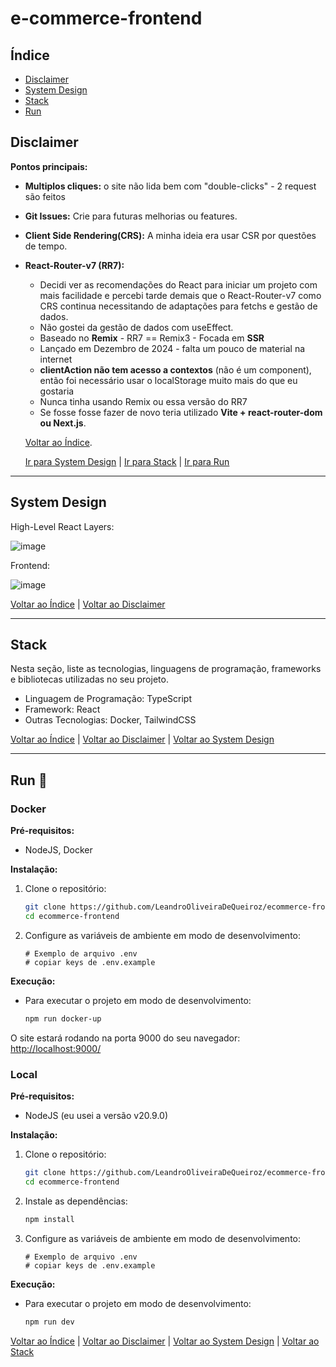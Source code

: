 # e-commerce-frontend

## Índice

- [Disclaimer](#disclaimer)
- [System Design](#system-design)
- [Stack](#stack)
- [Run](#run)

## Disclaimer <a name="disclaimer"></a>

**Pontos principais:**

- **Multiplos cliques:** o site não lida bem com "double-clicks" - 2 request são feitos
- **Git Issues:** Crie para futuras melhorias ou features.
- **Client Side Rendering(CRS):** A minha ideia era usar CSR por questões de tempo.
- **React-Router-v7 (RR7):**

  - Decidi ver as recomendações do React para iniciar um projeto com mais facilidade e percebi tarde demais que o React-Router-v7 como CRS continua necessitando de adaptações para fetchs e gestão de dados.
  - Não gostei da gestão de dados com useEffect.
  - Baseado no **Remix** - RR7 == Remix3 - Focada em **SSR**
  - Lançado em Dezembro de 2024 - falta um pouco de material na internet
  - **clientAction não tem acesso a contextos** (não é um component), então foi necessário usar o localStorage muito mais do que eu gostaria
  - Nunca tinha usando Remix ou essa versão do RR7
  - Se fosse fosse fazer de novo teria utilizado **Vite + react-router-dom ou Next.js**.

  [Voltar ao Índice](#índice).

  [Ir para System Design](#system-design) | [Ir para Stack](#stack) | [Ir para Run](#run)

---

## System Design <a name="system-design"></a>

High-Level React Layers:

![image](https://github.com/user-attachments/assets/f771eb99-0898-48bd-ad9b-023a087dc411)

Frontend:

![image](https://github.com/user-attachments/assets/1e6ab4d0-bb27-4db6-a659-6b5e9eaafc6e)

[Voltar ao Índice](#índice) | [Voltar ao Disclaimer](#disclaimer)

---

## Stack <a name="stack"></a>

Nesta seção, liste as tecnologias, linguagens de programação, frameworks e bibliotecas utilizadas no seu projeto.

- Linguagem de Programação: TypeScript
- Framework: React
- Outras Tecnologias: Docker, TailwindCSS

[Voltar ao Índice](#índice) | [Voltar ao Disclaimer](#disclaimer) | [Voltar ao System Design](#system-design)

---

## Run 🚀 <a name="run"></a>

### Docker

**Pré-requisitos:**

- NodeJS, Docker

**Instalação:**

1.  Clone o repositório:
    ```bash
    git clone https://github.com/LeandroOliveiraDeQueiroz/ecommerce-frontend.git
    cd ecommerce-frontend
    ```
2.  Configure as variáveis de ambiente em modo de desenvolvimento:
    ```
    # Exemplo de arquivo .env
    # copiar keys de .env.example
    ```

**Execução:**

- Para executar o projeto em modo de desenvolvimento:
  ```bash
  npm run docker-up
  ```

O site estará rodando na porta 9000 do seu navegador: [http://localhost:9000/](http://localhost:9000/)

### Local

**Pré-requisitos:**

- NodeJS (eu usei a versão v20.9.0)

**Instalação:**

1.  Clone o repositório:
    ```bash
    git clone https://github.com/LeandroOliveiraDeQueiroz/ecommerce-frontend.git
    cd ecommerce-frontend
    ```
2.  Instale as dependências:

    ```bash
    npm install
    ```

3.  Configure as variáveis de ambiente em modo de desenvolvimento:
    ```
    # Exemplo de arquivo .env
    # copiar keys de .env.example
    ```

**Execução:**

- Para executar o projeto em modo de desenvolvimento:
  ```bash
  npm run dev
  ```

[Voltar ao Índice](#índice) | [Voltar ao Disclaimer](#disclaimer) | [Voltar ao System Design](#system-design) | [Voltar ao Stack](#stack)
